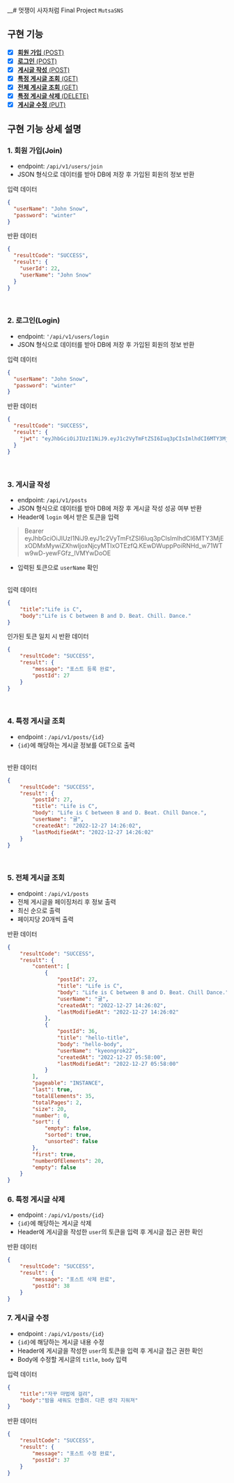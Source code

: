 __# 멋쟁이 사자처럼 Final Project `MutsaSNS`
## 구현 기능
- [x] [**회원 가입** (POST)](#1.-회원-가입(join)) 
- [x] [**로그인** (POST)](#2.-로그인(login))
- [x] [**게시글 작성** (POST)](#3.-게시글-작성)
- [x] [**특정 게시글 조회** (GET)](#4.-특정-게시글-조회)
- [x] [**전체 게시글 조회** (GET)](#5.-전체-게시글-조회)
- [x] [**특정 게시글 삭제** (DELETE)](#6.-특정-게시글-삭제)
- [x] [**게시글 수정** (PUT)](#7.-게시글-수정)

## 구현 기능 상세 설명
### 1. 회원 가입(Join)
- endpoint: `/api/v1/users/join`
- JSON 형식으로 데이터를 받아 DB에 저장 후 가입된 회원의 정보 반환


입력 데이터
```JSON
{
  "userName": "John Snow",
  "password": "winter"
}
```
반환 데이터
```JSON
{
  "resultCode": "SUCCESS",
  "result": {
    "userId": 22,
    "userName": "John Snow"
  }
}
```
<br>

### 2. 로그인(Login)
- endpoint: `'/api/v1/users/login`
- JSON 형식으로 데이터를 받아 DB에 저장 후 가입된 회원의 정보 반환

입력 데이터
```JSON
{
  "userName": "John Snow",
  "password": "winter"
}
```
반환 데이터
```JSON
{
  "resultCode": "SUCCESS",
  "result": {
    "jwt": "eyJhbGciOiJIUzI1NiJ9.eyJ1c2VyTmFtZSI6Iuq3pCIsImlhdCI6MTY3MjExODMxMywiZXhwIjoxNjcyMTIxOTEzfQ.KEwDWuppPoiRNHd_w71WTw9wD-yewFGfz_lVMYwDoOE"
  }
}
```
<br>

### 3. 게시글 작성
- endpoint: `/api/v1/posts`
- JSON 형식으로 데이터를 받아 DB에 저장 후 게시글 작성 성공 여부 반환
- Header에 `login` 에서 받은 토큰을 입력
> Bearer eyJhbGciOiJIUzI1NiJ9.eyJ1c2VyTmFtZSI6Iuq3pCIsImlhdCI6MTY3MjExODMxMywiZXhwIjoxNjcyMTIxOTEzfQ.KEwDWuppPoiRNHd_w71WTw9wD-yewFGfz_lVMYwDoOE
- 입력된 토큰으로 `userName` 확인

<br>
입력 데이터

```JSON
{
    "title":"Life is C",
    "body":"Life is C between B and D. Beat. Chill. Dance."
}
```

인가된 토큰 일치 시 반환 데이터

```JSON
{
    "resultCode": "SUCCESS",
    "result": {
        "message": "포스트 등록 완료",
        "postId": 27
    }
}
```
<br>

### 4. 특정 게시글 조회
- endpoint : `/api/v1/posts/{id}`
- `{id}`에 해당하는 게시글 정보를 GET으로 출력

<br>
반환 데이터

```JSON
{
    "resultCode": "SUCCESS",
    "result": {
        "postId": 27,
        "title": "Life is C",
        "body": "Life is C between B and D. Beat. Chill Dance.",
        "userName": "귤",
        "createdAt": "2022-12-27 14:26:02",
        "lastModifiedAt": "2022-12-27 14:26:02"
    }
}
```
<br>

### 5. 전체 게시글 조회

- endpoint : `/api/v1/posts`
- 전체 게시글을 페이징처리 후 정보 출력
- 최신 순으로 출력
- 페이지당 20개씩 출력

반환 데이터
```JSON
{
    "resultCode": "SUCCESS",
    "result": {
        "content": [
            {
                "postId": 27,
                "title": "Life is C",
                "body": "Life is C between B and D. Beat. Chill Dance.",
                "userName": "귤",
                "createdAt": "2022-12-27 14:26:02",
                "lastModifiedAt": "2022-12-27 14:26:02"
            },
            {
                "postId": 36,
                "title": "hello-title",
                "body": "hello-body",
                "userName": "kyeongrok22",
                "createdAt": "2022-12-27 05:58:00",
                "lastModifiedAt": "2022-12-27 05:58:00"
            }
        ],
        "pageable": "INSTANCE",
        "last": true,
        "totalElements": 35,
        "totalPages": 2,
        "size": 20,
        "number": 0,
        "sort": {
            "empty": false,
            "sorted": true,
            "unsorted": false
        },
        "first": true,
        "numberOfElements": 20,
        "empty": false
    }
}
```

### 6. 특정 게시글 삭제
- endpoint : `/api/v1/posts/{id}`
- `{id}`에 해당하는 게시글 삭제
- Header에 게시글을 작성한 `user`의 토큰을 입력 후 게시글 접근 권한 확인

반환 데이터
```JSON
{
    "resultCode": "SUCCESS",
    "result": {
        "message": "포스트 삭제 완료",
        "postId": 38
    }
}
```

### 7. 게시글 수정
- endpoint : `/api/v1/posts/{id}`
- `{id}`에 해당하는 게시글 내용 수정
- Header에 게시글을 작성한 `user`의 토큰을 입력 후 게시글 접근 권한 확인
- Body에 수정할 게시글의 `title`, `body` 입력

입력 데이터
```JSON
{
    "title":"자꾸 마법에 걸려",
    "body":"밤을 새워도 안졸려. 다른 생각 지워져"
}
```

반환 데이터
```JSON
{
    "resultCode": "SUCCESS",
    "result": {
        "message": "포스트 수정 완료",
        "postId": 37
    }
}
```